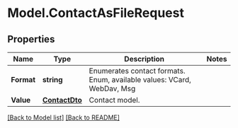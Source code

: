# Model.ContactAsFileRequest
## Properties
Name | Type | Description | Notes
------------ | ------------- | ------------- | -------------
**Format** | **string** | Enumerates contact formats. Enum, available values: VCard, WebDav, Msg | 
**Value** | [**ContactDto**](ContactDto.md) | Contact model.              | 



[[Back to Model list]](Models.doc) [[Back to README]](README.md)


